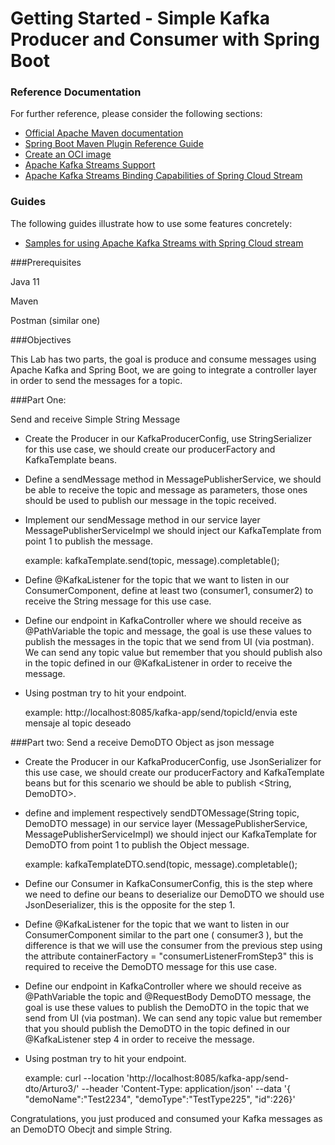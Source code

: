 # Getting Started - Simple Kafka Producer and Consumer with Spring Boot

### Reference Documentation
For further reference, please consider the following sections:

* [Official Apache Maven documentation](https://maven.apache.org/guides/index.html)
* [Spring Boot Maven Plugin Reference Guide](https://docs.spring.io/spring-boot/docs/2.7.15-SNAPSHOT/maven-plugin/reference/html/)
* [Create an OCI image](https://docs.spring.io/spring-boot/docs/2.7.15-SNAPSHOT/maven-plugin/reference/html/#build-image)
* [Apache Kafka Streams Support](https://docs.spring.io/spring-kafka/docs/current/reference/html/#streams-kafka-streams)
* [Apache Kafka Streams Binding Capabilities of Spring Cloud Stream](https://docs.spring.io/spring-cloud-stream/docs/current/reference/htmlsinge/index.html#_kafka_streams_binding_capabilities_of_spring_cloud_stream)

### Guides
The following guides illustrate how to use some features concretely:

* [Samples for using Apache Kafka Streams with Spring Cloud stream](https://github.com/spring-cloud/spring-cloud-stream-samples/tree/master/kafka-streams-samples)


###Prerequisites

Java 11

Maven

Postman (similar one)

###Objectives

This Lab has two parts, the goal is produce and consume messages using Apache Kafka and Spring Boot, we are going to integrate a controller layer in order to send the messages for a topic.

###Part One: 

Send and receive Simple String Message 
* Create the Producer in our KafkaProducerConfig, use StringSerializer for this use case, we should create our producerFactory and KafkaTemplate beans.

* Define a sendMessage method in MessagePublisherService, we should be able to receive the topic and message as parameters, those ones should be used to publish our message in the topic received.

* Implement our sendMessage method in our service layer MessagePublisherServiceImpl we should inject our KafkaTemplate from point 1 to publish the message.
	
	example: kafkaTemplate.send(topic, message).completable(); 

* Define @KafkaListener for the topic that we want to listen in our ConsumerComponent, define at least two (consumer1, consumer2) to receive the String message for this use case.

* Define our endpoint in KafkaController where we should receive as  @PathVariable  the topic and message, the goal is use these values to publish the messages in the topic that we send from UI (via postman). We can send any topic value but remember that you should publish also in the topic defined in our @KafkaListener in order to receive the message.

* Using postman try to hit your endpoint.
	
	 example: http://localhost:8085/kafka-app/send/topicId/envia este mensaje al topic deseado 


###Part two: 
Send a receive DemoDTO Object as json message

* Create the Producer in our KafkaProducerConfig, use JsonSerializer for this use case, we should create our producerFactory and KafkaTemplate beans but for this scenario we should be able to publish  <String, DemoDTO>.
* define and implement respectively sendDTOMessage(String topic, DemoDTO message) in our service layer (MessagePublisherService, MessagePublisherServiceImpl) we should inject our KafkaTemplate for DemoDTO from point 1 to publish the Object message.

	example: kafkaTemplateDTO.send(topic, message).completable();
	
* Define our Consumer in KafkaConsumerConfig, this is the step where we need to define our beans to deserialize our DemoDTO  we should use JsonDeserializer, this is the opposite for the step 1.

* Define @KafkaListener for the topic that we want to listen in our ConsumerComponent similar to the part one ( consumer3 ), but the difference is that we will use the consumer from the previous step using the attribute containerFactory = "consumerListenerFromStep3" this is required to receive the DemoDTO message for this use case.

* Define our endpoint in KafkaController where we should receive as  @PathVariable  the topic and  @RequestBody  DemoDTO message, the goal is use these values to publish the DemoDTO in the topic that we send from UI (via postman). We can send any topic value but remember that you should publish the DemoDTO in the topic defined in our @KafkaListener step 4 in order to receive the message.


* Using postman try to hit your endpoint.
	
	 example:  curl --location 'http://localhost:8085/kafka-app/send-dto/Arturo3/' \--header 'Content-Type: application/json' \--data '{ "demoName":"Test2234",    "demoType":"TestType225",    "id":226}' 


Congratulations, you just produced and consumed your Kafka messages as an DemoDTO Obecjt and simple String.

